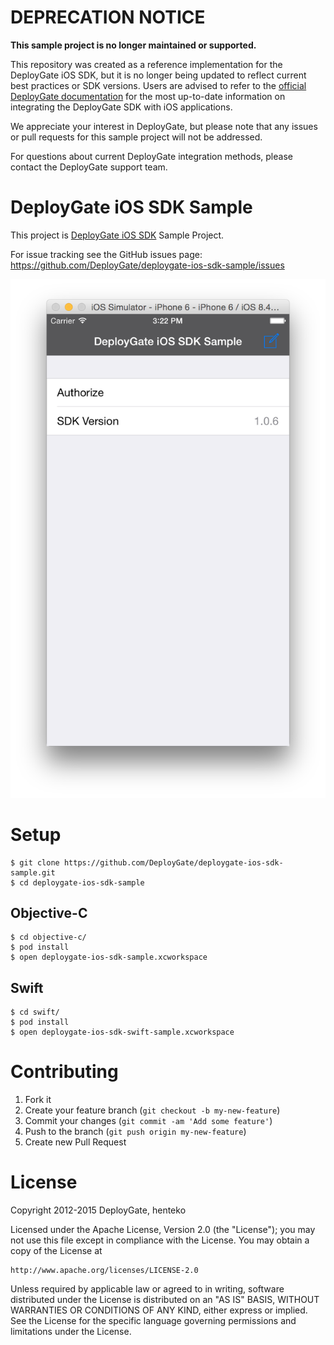 # DEPRECATION NOTICE

**This sample project is no longer maintained or supported.**

This repository was created as a reference implementation for the DeployGate iOS SDK, but it is no longer being updated to reflect current best practices or SDK versions. Users are advised to refer to the [official DeployGate documentation](https://docs.deploygate.com/docs/developer-tools/ios-sdk/) for the most up-to-date information on integrating the DeployGate SDK with iOS applications.

We appreciate your interest in DeployGate, but please note that any issues or pull requests for this sample project will not be addressed.

For questions about current DeployGate integration methods, please contact the DeployGate support team.

# DeployGate iOS SDK Sample
This project is [DeployGate iOS SDK](https://deploygate.com/docs/ios_sdk) Sample Project.

For issue tracking see the GitHub issues page: https://github.com/DeployGate/deploygate-ios-sdk-sample/issues

![](/screenshots/preview.png)

# Setup

```
$ git clone https://github.com/DeployGate/deploygate-ios-sdk-sample.git
$ cd deploygate-ios-sdk-sample
```

## Objective-C

```
$ cd objective-c/
$ pod install
$ open deploygate-ios-sdk-sample.xcworkspace
```

## Swift

```
$ cd swift/
$ pod install
$ open deploygate-ios-sdk-swift-sample.xcworkspace
```

# Contributing
1. Fork it
2. Create your feature branch (`git checkout -b my-new-feature`)
3. Commit your changes (`git commit -am 'Add some feature'`)
4. Push to the branch (`git push origin my-new-feature`)
5. Create new Pull Request

# License
Copyright 2012-2015 DeployGate, henteko

Licensed under the Apache License, Version 2.0 (the "License"); you may not use this file except in compliance with the License. You may obtain a copy of the License at

```
http://www.apache.org/licenses/LICENSE-2.0
```
Unless required by applicable law or agreed to in writing, software distributed under the License is distributed on an "AS IS" BASIS, WITHOUT WARRANTIES OR CONDITIONS OF ANY KIND, either express or implied. See the License for the specific language governing permissions and limitations under the License.
